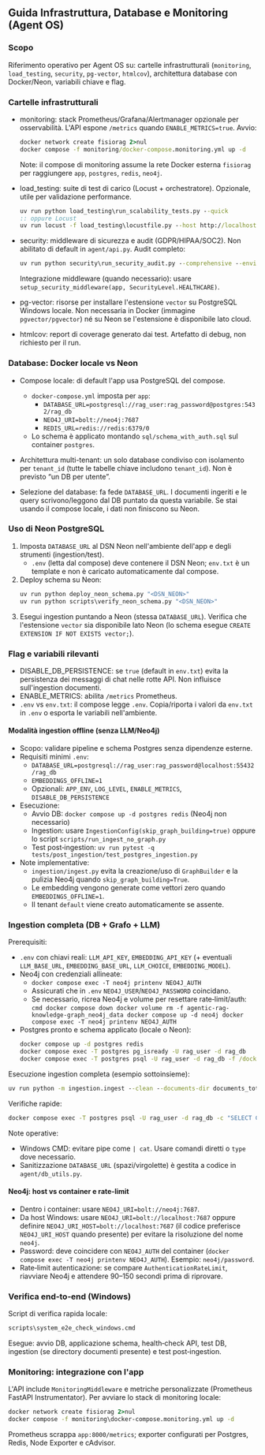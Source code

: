 ## Guida Infrastruttura, Database e Monitoring (Agent OS)

### Scopo

Riferimento operativo per Agent OS su: cartelle infrastrutturali (`monitoring`, `load_testing`, `security`, `pg-vector`, `htmlcov`), architettura database con Docker/Neon, variabili chiave e flag.

### Cartelle infrastrutturali

- monitoring: stack Prometheus/Grafana/Alertmanager opzionale per osservabilità. L'API espone `/metrics` quando `ENABLE_METRICS=true`. Avvio:

  ```cmd
  docker network create fisiorag 2>nul
  docker compose -f monitoring/docker-compose.monitoring.yml up -d
  ```

  Note: il compose di monitoring assume la rete Docker esterna `fisiorag` per raggiungere `app`, `postgres`, `redis`, `neo4j`.

- load_testing: suite di test di carico (Locust + orchestratore). Opzionale, utile per validazione performance.

  ```cmd
  uv run python load_testing\run_scalability_tests.py --quick
  :: oppure Locust
  uv run locust -f load_testing\locustfile.py --host http://localhost:8000
  ```

- security: middleware di sicurezza e audit (GDPR/HIPAA/SOC2). Non abilitato di default in `agent/api.py`. Audit completo:

  ```cmd
  uv run python security\run_security_audit.py --comprehensive --environment production
  ```

  Integrazione middleware (quando necessario): usare `setup_security_middleware(app, SecurityLevel.HEALTHCARE)`.

- pg-vector: risorse per installare l'estensione `vector` su PostgreSQL Windows locale. Non necessaria in Docker (immagine `pgvector/pgvector`) né su Neon se l'estensione è disponibile lato cloud.

- htmlcov: report di coverage generato dai test. Artefatto di debug, non richiesto per il run.

### Database: Docker locale vs Neon

- Compose locale: di default l'app usa PostgreSQL del compose.
  - `docker-compose.yml` imposta per `app`:
    - `DATABASE_URL=postgresql://rag_user:rag_password@postgres:5432/rag_db`
    - `NEO4J_URI=bolt://neo4j:7687`
    - `REDIS_URL=redis://redis:6379/0`
  - Lo schema è applicato montando `sql/schema_with_auth.sql` sul container `postgres`.

- Architettura multi-tenant: un solo database condiviso con isolamento per `tenant_id` (tutte le tabelle chiave includono `tenant_id`). Non è previsto “un DB per utente”.

- Selezione del database: fa fede `DATABASE_URL`. I documenti ingeriti e le query scrivono/leggono dal DB puntato da questa variabile. Se stai usando il compose locale, i dati non finiscono su Neon.

### Uso di Neon PostgreSQL

1. Imposta `DATABASE_URL` al DSN Neon nell'ambiente dell'app e degli strumenti (ingestion/test).
   - `.env` (letta dal compose) deve contenere il DSN Neon; `env.txt` è un template e non è caricato automaticamente dal compose.
2. Deploy schema su Neon:
   ```cmd
   uv run python deploy_neon_schema.py "<DSN_NEON>"
   uv run python scripts\verify_neon_schema.py "<DSN_NEON>"
   ```
3. Esegui ingestion puntando a Neon (stessa `DATABASE_URL`). Verifica che l'estensione `vector` sia disponibile lato Neon (lo schema esegue `CREATE EXTENSION IF NOT EXISTS vector;`).

### Flag e variabili rilevanti

- DISABLE_DB_PERSISTENCE: se `true` (default in `env.txt`) evita la persistenza dei messaggi di chat nelle rotte API. Non influisce sull'ingestion documenti.
- ENABLE_METRICS: abilita `/metrics` Prometheus.
- `.env` vs `env.txt`: il compose legge `.env`. Copia/riporta i valori da `env.txt` in `.env` o esporta le variabili nell'ambiente.

#### Modalità ingestion offline (senza LLM/Neo4j)

- Scopo: validare pipeline e schema Postgres senza dipendenze esterne.
- Requisiti minimi `.env`:
  - `DATABASE_URL=postgresql://rag_user:rag_password@localhost:55432/rag_db`
  - `EMBEDDINGS_OFFLINE=1`
  - Opzionali: `APP_ENV`, `LOG_LEVEL`, `ENABLE_METRICS`, `DISABLE_DB_PERSISTENCE`
- Esecuzione:
  - Avvio DB: `docker compose up -d postgres redis` (Neo4j non necessario)
  - Ingestion: usare `IngestionConfig(skip_graph_building=true)` oppure lo script `scripts/run_ingest_no_graph.py`
  - Test post‑ingestion: `uv run pytest -q tests/post_ingestion/test_postgres_ingestion.py`
- Note implementative:
  - `ingestion/ingest.py` evita la creazione/uso di `GraphBuilder` e la pulizia Neo4j quando `skip_graph_building=True`.
  - Le embedding vengono generate come vettori zero quando `EMBEDDINGS_OFFLINE=1`.
  - Il tenant `default` viene creato automaticamente se assente.

### Ingestion completa (DB + Grafo + LLM)

Prerequisiti:

- `.env` con chiavi reali: `LLM_API_KEY`, `EMBEDDING_API_KEY` (+ eventuali `LLM_BASE_URL`, `EMBEDDING_BASE_URL`, `LLM_CHOICE`, `EMBEDDING_MODEL`).
- Neo4j con credenziali allineate:
  - `docker compose exec -T neo4j printenv NEO4J_AUTH`
  - Assicurati che in `.env` `NEO4J_USER`/`NEO4J_PASSWORD` coincidano.
  - Se necessario, ricrea Neo4j e volume per resettare rate‑limit/auth:
    `cmd
docker compose down
docker volume rm -f agentic-rag-knowledge-graph_neo4j_data
docker compose up -d neo4j
docker compose exec -T neo4j printenv NEO4J_AUTH
    `
- Postgres pronto e schema applicato (locale o Neon):
  ```cmd
  docker compose up -d postgres redis
  docker compose exec -T postgres pg_isready -U rag_user -d rag_db
  docker compose exec -T postgres psql -U rag_user -d rag_db -f /docker-entrypoint-initdb.d/init.sql
  ```

Esecuzione ingestion completa (esempio sottoinsieme):

```cmd
uv run python -m ingestion.ingest --clean --documents-dir documents_total\fisioterapia\master\ginocchio_e_anca --tenant-slug default
```

Verifiche rapide:

```cmd
docker compose exec -T postgres psql -U rag_user -d rag_db -c "SELECT COUNT(*) AS documents FROM documents; SELECT COUNT(*) AS chunks FROM chunks;"
```

Note operative:

- Windows CMD: evitare pipe come `| cat`. Usare comandi diretti o `type` dove necessario.
- Sanitizzazione `DATABASE_URL` (spazi/virgolette) è gestita a codice in `agent/db_utils.py`.

#### Neo4j: host vs container e rate‑limit

- Dentro i container: usare `NEO4J_URI=bolt://neo4j:7687`.
- Da host Windows: usare `NEO4J_URI=bolt://localhost:7687` oppure definire `NEO4J_URI_HOST=bolt://localhost:7687` (il codice preferisce `NEO4J_URI_HOST` quando presente) per evitare la risoluzione del nome `neo4j`.
- Password: deve coincidere con `NEO4J_AUTH` del container (`docker compose exec -T neo4j printenv NEO4J_AUTH`). Esempio: `neo4j/password`.
- Rate‑limit autenticazione: se compare `AuthenticationRateLimit`, riavviare Neo4j e attendere 90–150 secondi prima di riprovare.

### Verifica end‑to‑end (Windows)

Script di verifica rapida locale:

```cmd
scripts\system_e2e_check_windows.cmd
```

Esegue: avvio DB, applicazione schema, health‑check API, test DB, ingestion (se directory documenti presente) e test post‑ingestion.

### Monitoring: integrazione con l'app

L'API include `MonitoringMiddleware` e metriche personalizzate (Prometheus FastAPI Instrumentator). Per avviare lo stack di monitoring locale:

```cmd
docker network create fisiorag 2>nul
docker compose -f monitoring\docker-compose.monitoring.yml up -d
```

Prometheus scrappa `app:8000/metrics`; exporter configurati per Postgres, Redis, Node Exporter e cAdvisor.
